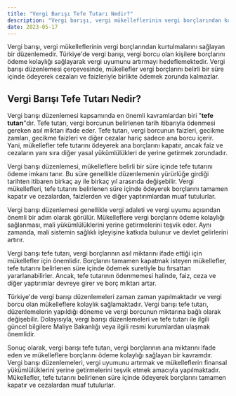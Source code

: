 ```yaml
---
title: "Vergi Barışı Tefe Tutarı Nedir?"
description: "Vergi barışı, vergi mükelleflerinin vergi borçlarından kurtulmalarını sağlayan bir düzenlemedir."
date: 2023-05-17
---
```


Vergi barışı, vergi mükelleflerinin vergi borçlarından kurtulmalarını sağlayan bir düzenlemedir. Türkiye'de vergi
barışı, vergi borcu olan kişilere borçlarını ödeme kolaylığı sağlayarak vergi uyumunu artırmayı hedeflemektedir. Vergi
barışı düzenlemesi çerçevesinde, mükellefler vergi borçlarını belirli bir süre içinde ödeyerek cezaları ve faizleriyle
birlikte ödemek zorunda kalmazlar.

## Vergi Barışı Tefe Tutarı Nedir?

Vergi barışı düzenlemesi kapsamında en önemli kavramlardan biri "**tefe tutarı**"dır. Tefe tutarı, vergi borcunun
belirlenen tarih itibarıyla ödenmesi gereken asıl miktarı ifade eder. Tefe tutarı, vergi borcunun faizleri, gecikme
zamları, gecikme faizleri ve diğer cezalar hariç sadece ana borcu içerir. Yani, mükellefler tefe tutarını ödeyerek ana
borçlarını kapatır, ancak faiz ve cezaların yanı sıra diğer yasal yükümlülükleri de yerine getirmek zorundadır.

Vergi barışı düzenlemesi, mükelleflere belirli bir süre içinde tefe tutarını ödeme imkanı tanır. Bu süre genellikle
düzenlemenin yürürlüğe girdiği tarihten itibaren birkaç ay ile birkaç yıl arasında değişebilir. Vergi mükellefleri, tefe
tutarını belirlenen süre içinde ödeyerek borçlarını tamamen kapatır ve cezalardan, faizlerden ve diğer yaptırımlardan
muaf tutulurlar.

Vergi barışı düzenlemesi genellikle vergi adaleti ve vergi uyumu açısından önemli bir adım olarak görülür. Mükelleflere
vergi borçlarını ödeme kolaylığı sağlanması, mali yükümlülüklerini yerine getirmelerini teşvik eder. Aynı zamanda, mali
sistemin sağlıklı işleyişine katkıda bulunur ve devlet gelirlerini artırır.

Vergi barışı tefe tutarı, vergi borçlarının asıl miktarını ifade ettiği için mükellefler için önemlidir. Borçlarını
tamamen kapatmak isteyen mükellefler, tefe tutarını belirlenen süre içinde ödemek suretiyle bu fırsattan
yararlanabilirler. Ancak, tefe tutarının ödenmemesi halinde, faiz, ceza ve diğer yaptırımlar devreye girer ve borç
miktarı artar.

Türkiye'de vergi barışı düzenlemeleri zaman zaman yapılmaktadır ve vergi borcu olan mükelleflere kolaylık sağlamaktadır.
Vergi barışı tefe tutarı, düzenlemelerin yapıldığı döneme ve vergi borcunun miktarına bağlı olarak değişebilir.
Dolayısıyla, vergi barışı düzenlemeleri ve tefe tutarı ile ilgili güncel bilgilere Maliye Bakanlığı veya ilgili resmi
kurumlardan ulaşmak önemlidir.

Sonuç olarak, vergi barışı tefe tutarı, vergi borçlarının ana miktarını ifade eden ve mükelleflere borçlarını ödeme
kolaylığı sağlayan bir kavramdır. Vergi barışı düzenlemeleri, vergi uyumunu artırmak ve mükelleflerin finansal
yükümlülüklerini yerine getirmelerini teşvik etmek amacıyla yapılmaktadır. Mükellefler, tefe tutarını belirlenen süre
içinde ödeyerek borçlarını tamamen kapatır ve cezalardan muaf tutulurlar.
